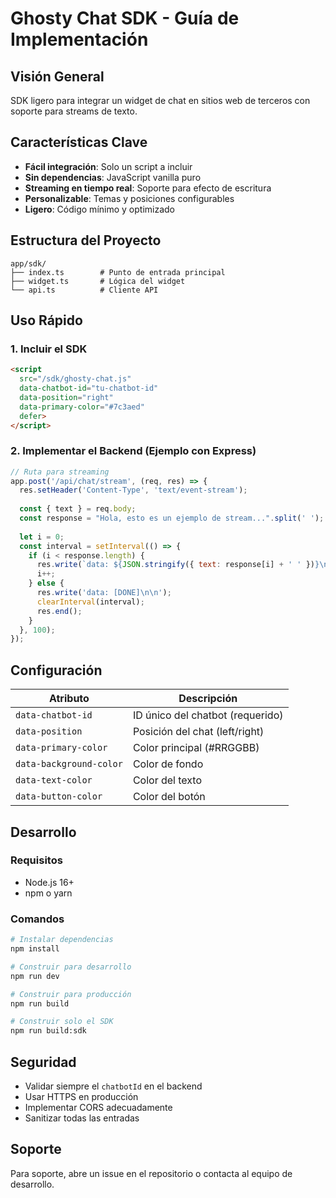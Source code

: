 # Ghosty Chat SDK - Guía de Implementación

## Visión General
SDK ligero para integrar un widget de chat en sitios web de terceros con soporte para streams de texto.

## Características Clave
- **Fácil integración**: Solo un script a incluir
- **Sin dependencias**: JavaScript vanilla puro
- **Streaming en tiempo real**: Soporte para efecto de escritura
- **Personalizable**: Temas y posiciones configurables
- **Ligero**: Código mínimo y optimizado

## Estructura del Proyecto
```
app/sdk/
├── index.ts        # Punto de entrada principal
├── widget.ts       # Lógica del widget
└── api.ts          # Cliente API
```

## Uso Rápido

### 1. Incluir el SDK
```html
<script 
  src="/sdk/ghosty-chat.js"
  data-chatbot-id="tu-chatbot-id"
  data-position="right"
  data-primary-color="#7c3aed"
  defer>
</script>
```

### 2. Implementar el Backend (Ejemplo con Express)
```javascript
// Ruta para streaming
app.post('/api/chat/stream', (req, res) => {
  res.setHeader('Content-Type', 'text/event-stream');
  
  const { text } = req.body;
  const response = "Hola, esto es un ejemplo de stream...".split(' ');
  
  let i = 0;
  const interval = setInterval(() => {
    if (i < response.length) {
      res.write(`data: ${JSON.stringify({ text: response[i] + ' ' })}\n\n`);
      i++;
    } else {
      res.write('data: [DONE]\n\n');
      clearInterval(interval);
      res.end();
    }
  }, 100);
});
```

## Configuración

| Atributo | Descripción |
|----------|-------------|
| `data-chatbot-id` | ID único del chatbot (requerido) |
| `data-position` | Posición del chat (left/right) |
| `data-primary-color` | Color principal (#RRGGBB) |
| `data-background-color` | Color de fondo |
| `data-text-color` | Color del texto |
| `data-button-color` | Color del botón |

## Desarrollo

### Requisitos
- Node.js 16+
- npm o yarn

### Comandos
```bash
# Instalar dependencias
npm install

# Construir para desarrollo
npm run dev

# Construir para producción
npm run build

# Construir solo el SDK
npm run build:sdk
```

## Seguridad
- Validar siempre el `chatbotId` en el backend
- Usar HTTPS en producción
- Implementar CORS adecuadamente
- Sanitizar todas las entradas

## Soporte
Para soporte, abre un issue en el repositorio o contacta al equipo de desarrollo.
